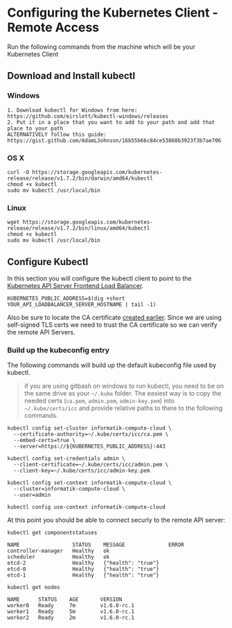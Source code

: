 # Configuring the Kubernetes Client - Remote Access

Run the following commands from the machine which will be your Kubernetes Client

## Download and Install kubectl
### Windows
```
1. Download kubectl for Windows from here: https://github.com/eirslett/kubectl-windows/releases
2. Put it in a place that you want to add to your path and add that place to your path
ALTERNATIVELY follow this guide:
https://gist.github.com/AdamLJohnson/16b55b66c84ce53868b3923f3b7ae706
```

### OS X

```
curl -O https://storage.googleapis.com/kubernetes-release/release/v1.7.2/bin/darwin/amd64/kubectl
chmod +x kubectl
sudo mv kubectl /usr/local/bin
```

### Linux

```
wget https://storage.googleapis.com/kubernetes-release/release/v1.7.2/bin/linux/amd64/kubectl
chmod +x kubectl
sudo mv kubectl /usr/local/bin
```

## Configure Kubectl

In this section you will configure the kubectl client to point to the [Kubernetes API Server Frontend Load Balancer](04-kubernetes-controller.md#setup-kubernetes-api-server-frontend-load-balancer).

```
KUBERNETES_PUBLIC_ADDRESS=$(dig +short YOUR_API_LOADBALANCER_SERVER_HOSTNAME | tail -1)
```

Also be sure to locate the CA certificate [created earlier](02-certificate-authority.md). Since we are using self-signed TLS certs we need to trust the CA certificate so we can verify the remote API Servers.

### Build up the kubeconfig entry

The following commands will build up the default kubeconfig file used by kubectl.

> if you are using gitbash on windows to run kubectl, you need to be on the same drive as your `~/.kube` folder. The easiest way is to copy the needed certs (`ca.pem`, `admin.pem`, `admin-key.pem`) into `~/.kube/certs/icc` and provide relative paths to there to the following commands.

```
kubectl config set-cluster informatik-compute-cloud \
  --certificate-authority=~/.kube/certs/icc/ca.pem \
  --embed-certs=true \
  --server=https://${KUBERNETES_PUBLIC_ADDRESS}:443
```

```
kubectl config set-credentials admin \
  --client-certificate=~/.kube/certs/icc/admin.pem \
  --client-key=~/.kube/certs/icc/admin-key.pem
```


```
kubectl config set-context informatik-compute-cloud \
  --cluster=informatik-compute-cloud \
  --user=admin
```

```
kubectl config use-context informatik-compute-cloud
```

At this point you should be able to connect securly to the remote API server:

```
kubectl get componentstatuses
```

```
NAME                 STATUS    MESSAGE              ERROR
controller-manager   Healthy   ok
scheduler            Healthy   ok
etcd-2               Healthy   {"health": "true"}
etcd-0               Healthy   {"health": "true"}
etcd-1               Healthy   {"health": "true"}
```

```
kubectl get nodes
```

```
NAME      STATUS    AGE       VERSION
worker0   Ready     7m        v1.6.0-rc.1
worker1   Ready     5m        v1.6.0-rc.1
worker2   Ready     2m        v1.6.0-rc.1
```
